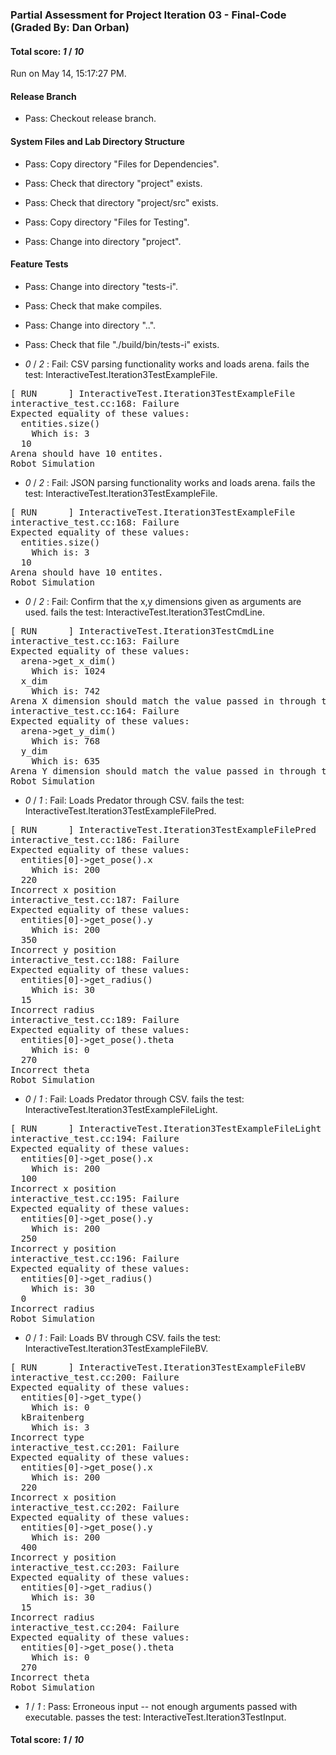 ### Partial Assessment for Project Iteration 03 - Final-Code (Graded By: Dan Orban)

#### Total score: _1_ / _10_

Run on May 14, 15:17:27 PM.


#### Release Branch

+ Pass: Checkout release branch.




#### System Files and Lab Directory Structure

+ Pass: Copy directory "Files for Dependencies".



+ Pass: Check that directory "project" exists.

+ Pass: Check that directory "project/src" exists.

+ Pass: Copy directory "Files for Testing".



+ Pass: Change into directory "project".


#### Feature Tests

+ Pass: Change into directory "tests-i".

+ Pass: Check that make compiles.



+ Pass: Change into directory "..".

+ Pass: Check that file "./build/bin/tests-i" exists.

+  _0_ / _2_ : Fail: CSV parsing functionality works and loads arena.
    fails the test: InteractiveTest.Iteration3TestExampleFile.
<pre>
[ RUN      ] InteractiveTest.Iteration3TestExampleFile
interactive_test.cc:168: Failure
Expected equality of these values:
  entities.size()
    Which is: 3
  10
Arena should have 10 entites.
Robot Simulation</pre>



+  _0_ / _2_ : Fail: JSON parsing functionality works and loads arena.
    fails the test: InteractiveTest.Iteration3TestExampleFile.
<pre>
[ RUN      ] InteractiveTest.Iteration3TestExampleFile
interactive_test.cc:168: Failure
Expected equality of these values:
  entities.size()
    Which is: 3
  10
Arena should have 10 entites.
Robot Simulation</pre>



+  _0_ / _2_ : Fail: Confirm that the x,y dimensions given as arguments are used.
    fails the test: InteractiveTest.Iteration3TestCmdLine.
<pre>
[ RUN      ] InteractiveTest.Iteration3TestCmdLine
interactive_test.cc:163: Failure
Expected equality of these values:
  arena->get_x_dim()
    Which is: 1024
  x_dim
    Which is: 742
Arena X dimension should match the value passed in through the command line.
interactive_test.cc:164: Failure
Expected equality of these values:
  arena->get_y_dim()
    Which is: 768
  y_dim
    Which is: 635
Arena Y dimension should match the value passed in through the command line.
Robot Simulation</pre>



+  _0_ / _1_ : Fail: Loads Predator through CSV.
    fails the test: InteractiveTest.Iteration3TestExampleFilePred.
<pre>
[ RUN      ] InteractiveTest.Iteration3TestExampleFilePred
interactive_test.cc:186: Failure
Expected equality of these values:
  entities[0]->get_pose().x
    Which is: 200
  220
Incorrect x position
interactive_test.cc:187: Failure
Expected equality of these values:
  entities[0]->get_pose().y
    Which is: 200
  350
Incorrect y position
interactive_test.cc:188: Failure
Expected equality of these values:
  entities[0]->get_radius()
    Which is: 30
  15
Incorrect radius
interactive_test.cc:189: Failure
Expected equality of these values:
  entities[0]->get_pose().theta
    Which is: 0
  270
Incorrect theta
Robot Simulation</pre>



+  _0_ / _1_ : Fail: Loads Predator through CSV.
    fails the test: InteractiveTest.Iteration3TestExampleFileLight.
<pre>
[ RUN      ] InteractiveTest.Iteration3TestExampleFileLight
interactive_test.cc:194: Failure
Expected equality of these values:
  entities[0]->get_pose().x
    Which is: 200
  100
Incorrect x position
interactive_test.cc:195: Failure
Expected equality of these values:
  entities[0]->get_pose().y
    Which is: 200
  250
Incorrect y position
interactive_test.cc:196: Failure
Expected equality of these values:
  entities[0]->get_radius()
    Which is: 30
  0
Incorrect radius
Robot Simulation</pre>



+  _0_ / _1_ : Fail: Loads BV through CSV.
    fails the test: InteractiveTest.Iteration3TestExampleFileBV.
<pre>
[ RUN      ] InteractiveTest.Iteration3TestExampleFileBV
interactive_test.cc:200: Failure
Expected equality of these values:
  entities[0]->get_type()
    Which is: 0
  kBraitenberg
    Which is: 3
Incorrect type
interactive_test.cc:201: Failure
Expected equality of these values:
  entities[0]->get_pose().x
    Which is: 200
  220
Incorrect x position
interactive_test.cc:202: Failure
Expected equality of these values:
  entities[0]->get_pose().y
    Which is: 200
  400
Incorrect y position
interactive_test.cc:203: Failure
Expected equality of these values:
  entities[0]->get_radius()
    Which is: 30
  15
Incorrect radius
interactive_test.cc:204: Failure
Expected equality of these values:
  entities[0]->get_pose().theta
    Which is: 0
  270
Incorrect theta
Robot Simulation</pre>



+  _1_ / _1_ : Pass: Erroneous input -- not enough arguments passed with executable.
    passes the test: InteractiveTest.Iteration3TestInput.



#### Total score: _1_ / _10_

